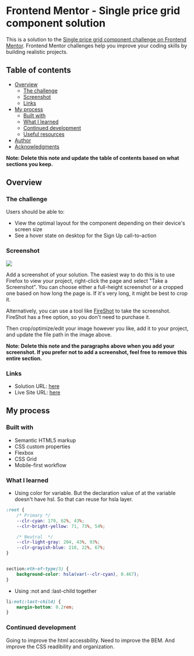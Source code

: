 # Frontend Mentor - Single price grid component solution

This is a solution to the [Single price grid component challenge on Frontend Mentor](https://www.frontendmentor.io/challenges/single-price-grid-component-5ce41129d0ff452fec5abbbc). Frontend Mentor challenges help you improve your coding skills by building realistic projects. 

## Table of contents

- [Overview](#overview)
  - [The challenge](#the-challenge)
  - [Screenshot](#screenshot)
  - [Links](#links)
- [My process](#my-process)
  - [Built with](#built-with)
  - [What I learned](#what-i-learned)
  - [Continued development](#continued-development)
  - [Useful resources](#useful-resources)
- [Author](#author)
- [Acknowledgments](#acknowledgments)

**Note: Delete this note and update the table of contents based on what sections you keep.**

## Overview

### The challenge

Users should be able to:

- View the optimal layout for the component depending on their device's screen size
- See a hover state on desktop for the Sign Up call-to-action

### Screenshot

![](./screenshot.jpg)

Add a screenshot of your solution. The easiest way to do this is to use Firefox to view your project, right-click the page and select "Take a Screenshot". You can choose either a full-height screenshot or a cropped one based on how long the page is. If it's very long, it might be best to crop it.

Alternatively, you can use a tool like [FireShot](https://getfireshot.com/) to take the screenshot. FireShot has a free option, so you don't need to purchase it. 

Then crop/optimize/edit your image however you like, add it to your project, and update the file path in the image above.

**Note: Delete this note and the paragraphs above when you add your screenshot. If you prefer not to add a screenshot, feel free to remove this entire section.**

### Links

- Solution URL: [here](https://www.frontendmentor.io/solutions/responsive-single-price-grid-component-yl4edH4m_b)
- Live Site URL: [here](https://fem-single-price-grid-raysh3n.netlify.app/)

## My process

### Built with

- Semantic HTML5 markup
- CSS custom properties
- Flexbox
- CSS Grid
- Mobile-first workflow


### What I learned

- Using color for variable. But the declaration value of at the variable doesn't have hsl. So that can reuse for hsla layer.
```css
:root {
    /* Primary */
    --clr-cyan: 179, 62%, 43%;
    --clr-bright-yellow: 71, 73%, 54%;

    /* Neutral  */
    --clr-light-gray: 204, 43%, 93%;
    --clr-grayish-blue: 218, 22%, 67%;
}


section:nth-of-type(3) {
    background-color: hsla(var(--clr-cyan), 0.467);
}

```

- Using :not and :last-child together
```css
li:not(:last-child) {
    margin-bottom: 0.2rem;
}
```




### Continued development

Going to improve the html accessbility. Need to improve the BEM. 
And improve the CSS readibility and organization.